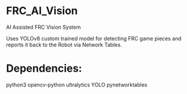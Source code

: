 # FRC_AI_Vision
 AI Assisted FRC Vision System

Uses YOLOv8 custom trained model for detecting FRC game pieces and reports it back to the Robot via Network Tables.

# Dependencies:
python3
opencv-python
ultralytics YOLO 
pynetworktables
